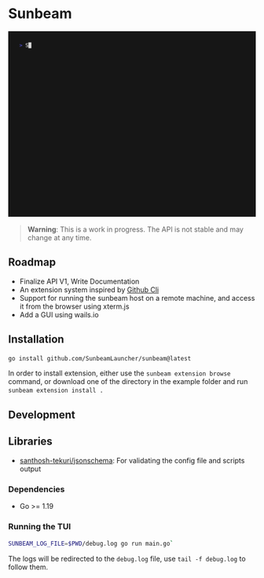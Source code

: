 
# Sunbeam

![Demo](./demo/demo.gif)

> **Warning**: This is a work in progress. The API is not stable and may change at any time.

## Roadmap

- Finalize API V1, Write Documentation
- An extension system inspired by [Github Cli](https://docs.github.com/en/github-cli/github-cli/creating-github-cli-extensions)
- Support for running the sunbeam host on a remote machine, and access it from the browser using xterm.js
- Add a GUI using wails.io

## Installation

```bash
go install github.com/SunbeamLauncher/sunbeam@latest
```

In order to install extension, either use the `sunbeam extension browse` command, or download one of the directory in the example folder and run `sunbeam extension install .`

## Development

## Libraries

- [santhosh-tekuri/jsonschema](https://github.com/santhosh-tekuri/jsonschema): For validating the config file and scripts output

### Dependencies

- Go >= 1.19

### Running the TUI

```bash
SUNBEAM_LOG_FILE=$PWD/debug.log go run main.go`
```

The logs will be redirected to the `debug.log` file, use `tail -f debug.log` to follow them.
